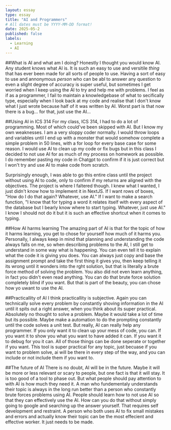```yaml
---
layout: essay
type: essay
title: "AI and Programmers"
# All dates must be YYYY-MM-DD format!
date: 2025-05-2
published: false
labels:
  - Learning
  - AI
---
```


##What is AI and what am I doing?
Honestly I thought you would know AI. Any student knows what AI is. It is such an easy to use and versitile *thing* that has ever been made for all sorts of people to use. Having a sort of easy to use and annonymous *person* who can be abl to answer any question to even a slight degree of accuracy is super useful, but sometimes I get worried when I keep using the AI to try and help me with problems. I feel as if as a programmer, I fail to maintain a knowledgebase of what to secifically type, especially when I look back at my code and realise that I don't know what I just wrote because half of it was written by AI. Worst part is that now there is a bug... for that, just use the AI...

##Using AI in ICS 314
For my class, ICS 314, I had to do a lot of programming. Most of which could've been skipped with AI. But I know my own weaknesses. I am a very sloppy coder normally. I would throw loops and variables until I end up with a monster that would somehow complete a simple problem in 50 lines, with a for loop for every base case for some reason. I would use AI to clean up my code or fix bugs but in this class I decided to not use AI for as much of my process on homework as possible. I do remember pasting my code in Chatgpt to confirm if it is just correct but I won't try and use AI to make code from scratch.

Surprisingly enough, I was able to go this entire class until the project without using AI to code, only to confirm if my returns are aligned with the objectives. The project is where I faltered though. I knew what I wanted, I just didn't know how to implement it in NextJS. If I want rows of boxes, "How do I do that again? Whatever, use AI." If I want to make a search function, "I know that for typing a word it relates itself with every aspect of the database but I bearly know where to start typing. Whatever, just use AI." I know I should not do it but it is such an effective shortcut when it comes to typing.

##How AI harms learning
The amazing part of AI is that for the topic of how it harms learning, you get to chose for yourself how much of it harms you. Personally, I always keep in mind that planning and understanding the code always falls on me, so when describing problems to the AI, I still get to understand in some way what is happening. You can even tell it to explain what the code it is giving you does. You can always just copy and base the assignment prompt and take the first thing it gives you, then keep telling it its wrong until it wonders into the rght solution, but that is literally a brute force method of solving the problem. You also did not even learn anything, in fact you didn't even read anything. You can do that brute force solution completely blind if you want. But that is part of the beauty, you can chose how yo uwant to use the AI. 

##Practicallity of AI
I think practicallity is subjective. Again you can technically solve every problem by constantly shoving information in the AI until it spits out a right answer, when you think about its super practical. Absolutely no thought to solve a problem. Maybe it would take a lot of time but its possible. Maybe make a automation to do the prompting constantly until the code solves a unit test. But really, AI can really help any programmer. If you only want it to clean up your mess of code, you can. If you want it to show you what you want to have added it can. If you want it to debug for you it can. All of those things can be done seperate or together if you want. This tool is super practical for any topic, just becuase if you want to problem solve, ai will be there in every step of the way, and you can include or not include them if you want to.

##The future of AI
There is no doubt, AI will be in the future. Maybe it will be more or less relevant or scary to people, but one fact is that it will stay. It is too good of a tool to phase out. But what people should pay attention to with AI is how much they need it. A man who fundementaly understands their topic is always in the long run better than a person who constantly brute forces problems using AI. People should learn how to not use AI so that they can effectively use the AI. How can you do that without simply going to google and searching up the answer yourself. That requires self development and restraint. A person who both uses AI to fix small mistakes and errors and actually know their topic can be the most effecient and effective worker. It just needs to be made.

